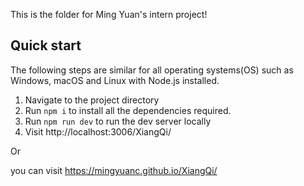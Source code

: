 This is the folder for Ming Yuan's intern project!


## Quick start

The following steps are similar for all operating systems(OS) such as Windows, macOS and Linux with Node.js installed.

1. Navigate to the project directory
2. Run `npm i` to install all the dependencies required.
3. Run `npm run dev` to run the dev server locally
4. Visit http://localhost:3006/XiangQi/

Or 

you can visit https://mingyuanc.github.io/XiangQi/